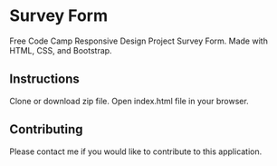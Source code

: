 # Survey Form
Free Code Camp Responsive Design Project Survey Form. Made with HTML, CSS, and Bootstrap.

## Instructions
Clone or download zip file. Open index.html file in your browser.

## Contributing
Please contact me if you would like to contribute to this application.
